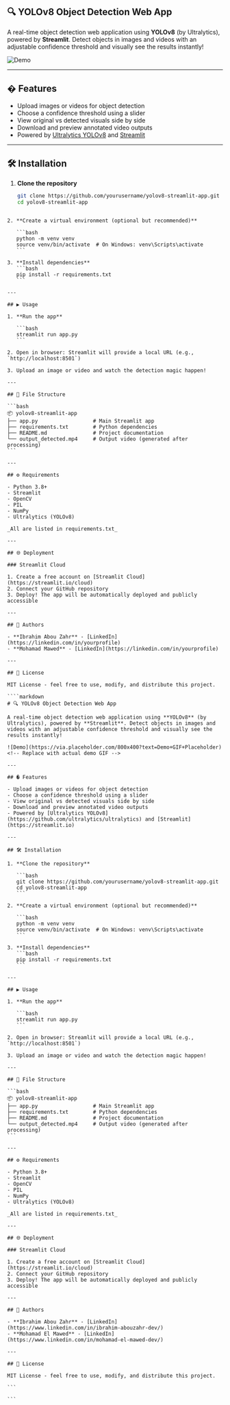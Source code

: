 ## 🔍 YOLOv8 Object Detection Web App

A real-time object detection web application using **YOLOv8** (by Ultralytics), powered by **Streamlit**. Detect objects in images and videos with an adjustable confidence threshold and visually see the results instantly!

![Demo](https://via.placeholder.com/800x400?text=Demo+GIF+Placeholder) <!-- Replace with actual demo GIF -->

---

## � Features

- Upload images or videos for object detection
- Choose a confidence threshold using a slider
- View original vs detected visuals side by side
- Download and preview annotated video outputs
- Powered by [Ultralytics YOLOv8](https://github.com/ultralytics/ultralytics) and [Streamlit](https://streamlit.io)

---

## 🛠️ Installation

1. **Clone the repository**
   ```bash
   git clone https://github.com/yourusername/yolov8-streamlit-app.git
   cd yolov8-streamlit-app
   ```

`````

2. **Create a virtual environment (optional but recommended)**

   ```bash
   python -m venv venv
   source venv/bin/activate  # On Windows: venv\Scripts\activate
   ```

3. **Install dependencies**
   ```bash
   pip install -r requirements.txt
   ```

---

## ▶️ Usage

1. **Run the app**

   ```bash
   streamlit run app.py
   ```

2. Open in browser: Streamlit will provide a local URL (e.g., `http://localhost:8501`)

3. Upload an image or video and watch the detection magic happen!

---

## 📁 File Structure

```bash
📦 yolov8-streamlit-app
├── app.py                  # Main Streamlit app
├── requirements.txt        # Python dependencies
├── README.md               # Project documentation
└── output_detected.mp4     # Output video (generated after processing)
```

---

## ⚙️ Requirements

- Python 3.8+
- Streamlit
- OpenCV
- PIL
- NumPy
- Ultralytics (YOLOv8)

_All are listed in requirements.txt_

---

## 🌐 Deployment

### Streamlit Cloud

1. Create a free account on [Streamlit Cloud](https://streamlit.io/cloud)
2. Connect your GitHub repository
3. Deploy! The app will be automatically deployed and publicly accessible

---

## 👥 Authors

- **Ibrahim Abou Zahr** - [LinkedIn](https://linkedin.com/in/yourprofile)
- **Mohamad Mawed** - [LinkedIn](https://linkedin.com/in/yourprofile)

---

## 📜 License

MIT License - feel free to use, modify, and distribute this project.

````markdown
# 🔍 YOLOv8 Object Detection Web App

A real-time object detection web application using **YOLOv8** (by Ultralytics), powered by **Streamlit**. Detect objects in images and videos with an adjustable confidence threshold and visually see the results instantly!

![Demo](https://via.placeholder.com/800x400?text=Demo+GIF+Placeholder) <!-- Replace with actual demo GIF -->

---

## � Features

- Upload images or videos for object detection
- Choose a confidence threshold using a slider
- View original vs detected visuals side by side
- Download and preview annotated video outputs
- Powered by [Ultralytics YOLOv8](https://github.com/ultralytics/ultralytics) and [Streamlit](https://streamlit.io)

---

## 🛠️ Installation

1. **Clone the repository**

   ```bash
   git clone https://github.com/yourusername/yolov8-streamlit-app.git
   cd yolov8-streamlit-app
   ```

2. **Create a virtual environment (optional but recommended)**

   ```bash
   python -m venv venv
   source venv/bin/activate  # On Windows: venv\Scripts\activate
   ```

3. **Install dependencies**
   ```bash
   pip install -r requirements.txt
   ```

---

## ▶️ Usage

1. **Run the app**

   ```bash
   streamlit run app.py
   ```

2. Open in browser: Streamlit will provide a local URL (e.g., `http://localhost:8501`)

3. Upload an image or video and watch the detection magic happen!

---

## 📁 File Structure

```bash
📦 yolov8-streamlit-app
├── app.py                  # Main Streamlit app
├── requirements.txt        # Python dependencies
├── README.md               # Project documentation
└── output_detected.mp4     # Output video (generated after processing)
```

---

## ⚙️ Requirements

- Python 3.8+
- Streamlit
- OpenCV
- PIL
- NumPy
- Ultralytics (YOLOv8)

_All are listed in requirements.txt_

---

## 🌐 Deployment

### Streamlit Cloud

1. Create a free account on [Streamlit Cloud](https://streamlit.io/cloud)
2. Connect your GitHub repository
3. Deploy! The app will be automatically deployed and publicly accessible

---

## 👥 Authors

- **Ibrahim Abou Zahr** - [LinkedIn](https://www.linkedin.com/in/ibrahim-abouzahr-dev/)
- **Mohamad El Mawed** - [LinkedIn](https://www.linkedin.com/in/mohamad-el-mawed-dev/)

---

## 📜 License

MIT License - feel free to use, modify, and distribute this project.

```

```
`````
